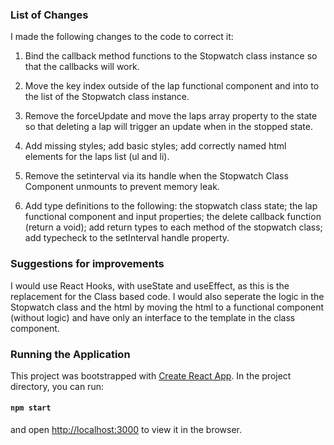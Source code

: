 ### List of Changes

I made the following changes to the code to correct it:

1) Bind the callback method functions to the Stopwatch class instance so that the callbacks will work.

2) Move the key index outside of the lap functional component and into to the list of the Stopwatch class instance.

3) Remove the forceUpdate and move the laps array property to the state so that deleting a lap will trigger an update when in the stopped state.

4) Add missing styles; add basic styles; add correctly named html elements for the laps list (ul and li).

5) Remove the setinterval via its handle when the Stopwatch Class Component unmounts to prevent memory leak.
 
6) Add type definitions to the following: the stopwatch class state; the lap functional component and input properties; the delete callback function (return a void); add return types to each method of the stopwatch class; add typecheck to the setInterval handle property.

### Suggestions for improvements

I would use React Hooks, with useState and useEffect, as this is the replacement for the Class based code. I would also seperate the logic in the Stopwatch class and the html by moving the html to a functional component (without logic) and have only an interface to the template in the class component.

### Running the Application

This project was bootstrapped with [Create React App](https://github.com/facebook/create-react-app). In the project directory, you can run:

#### `npm start`

and open [http://localhost:3000](http://localhost:3000) to view it in the browser.
